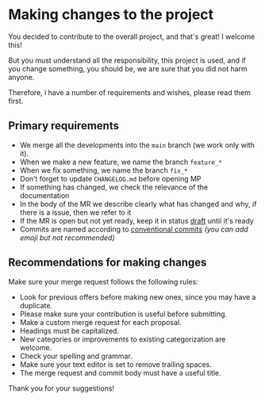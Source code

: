 # Making changes to the project

You decided to contribute to the overall project, and that's great! I
welcome this!

But you must understand all the responsibility, this project is used, and if
you change something, you should be, we are sure that you did not harm anyone.

Therefore, i have a number of requirements and wishes, please read them first.

## Primary requirements

* We merge all the developments into the `main` branch (we work only with it).
* When we make a new feature, we name the branch `feature_*`
* When we fix something, we name the branch `fix_*`
* Don’t forget to update `CHANGELOG.md` before opening MP
* If something has changed, we check the relevance of the documentation
* In the body of the MR we describe clearly what has changed and why, if there
  is a issue, then we refer to it
* If the MR is open but not yet ready, keep it in status
   [draft][] until it's ready
* Commits are named according to [conventional commits][]
   _(you can add emoji but not recommended)_

## Recommendations for making changes

Make sure your merge request follows the following rules:

* Look for previous offers before making new ones,
   since you may have a duplicate.
* Please make sure your contribution is useful before submitting.
* Make a custom merge request for each proposal.
* Headings must be capitalized.
* New categories or improvements to existing categorization are welcome.
* Check your spelling and grammar.
* Make sure your text editor is set to remove trailing spaces.
* The merge request and commit body must have a useful title.

Thank you for your suggestions!

[draft]: https://docs.gitlab.com/ee/user/project/merge_requests/drafts.html
[conventional commits]: https://www.conventionalcommits.org/ru/v1.0.0/
